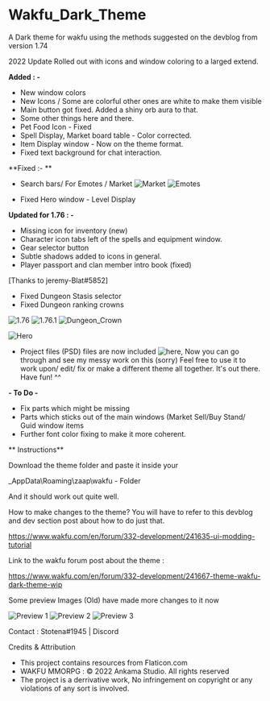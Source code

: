 # Wakfu_Dark_Theme
A Dark theme for wakfu using the methods suggested on the devblog from version 1.74 

2022 Update Rolled out
with icons and window coloring to a larged extend.

**Added : -**
- New window colors
- New Icons / Some are colorful other ones are white to make them visible
- Main button got fixed. Added a shiny orb aura to that.
- Some other things here and there.
- Pet Food Icon - Fixed
- Spell Display, Market board table - Color corrected.
- Item Display window - Now on the theme format.
- Fixed text background for chat interaction.

**Fixed :- **
- Search bars/ For Emotes / Market
![Market](https://i.imgur.com/z1AKGB5.png) 
![Emotes](https://i.imgur.com/DJIUs3A.png)

- Fixed Hero window - Level Display

**Updated for 1.76 : -**

- Missing icon for inventory (new)
- Character icon tabs left of the spells and equipment window.
- Gear selector button
- Subtle shadows added to icons in general.
- Player passport and clan member intro book (fixed)

[Thanks to jeremy-Blat#5852]
- Fixed Dungeon Stasis selector
- Fixed Dungeon ranking crowns 

![1.76](https://i.imgur.com/Jd9B3Xp.png)
![1.76.1](https://i.imgur.com/r4v2vqF.png)
![Dungeon_Crown](https://i.imgur.com/pGydihh.png)


![Hero](https://i.imgur.com/etjgjjZ.png)

- Project files (PSD) files are now included ![here](https://github.com/Stotena/Wakfu_DarkTheme_Files), 
Now you can go through and see my messy work on this (sorry)
Feel free to use it to work upon/ edit/ fix or make a different theme all together. It's out there. 
Have fun! ^^

**- To Do -**

- Fix parts which might be missing
- Parts which sticks out of the main windows (Market Sell/Buy Stand/ Guid window items
- Further font color fixing to make it more coherent. 

** Instructions**

Download the theme folder and paste it inside your

_AppData\Roaming\zaap\wakfu - Folder


And it should work out quite well.

How to make changes to the theme? You will have to refer to this devblog and dev section post about how to do just that.
 
https://www.wakfu.com/en/forum/332-development/241635-ui-modding-tutorial
 
 Link to the wakfu forum post about the theme :

 https://www.wakfu.com/en/forum/332-development/241667-theme-wakfu-dark-theme-wip

Some preview Images (Old) have made more changes to it now

![Preview 1](https://i.imgur.com/VMsJAW8.png)
![Preview 2](https://i.imgur.com/wa1gdwd.png)
![Preview 3](https://i.imgur.com/8SAeIJK.png)

Contact : Stotena#1945 | Discord

Credits & Attribution 
- This project contains resources from Flaticon.com
- WAKFU MMORPG : © 2022 Ankama Studio. All rights reserved
- The project is a derrivative work, No infringement on copyright or any violations of any sort is involved.
